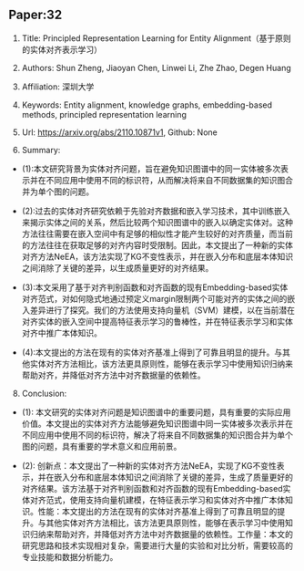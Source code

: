 ## Paper:32




1. Title: Principled Representation Learning for Entity Alignment（基于原则的实体对齐表示学习）

2. Authors: Shun Zheng, Jiaoyan Chen, Linwei Li, Zhe Zhao, Degen Huang

3. Affiliation: 深圳大学

4. Keywords: Entity alignment, knowledge graphs, embedding-based methods, principled representation learning

5. Url: https://arxiv.org/abs/2110.10871v1, Github: None

6. Summary:

- (1):本文研究背景为实体对齐问题，旨在避免知识图谱中的同一实体被多次表示并在不同应用中使用不同的标识符，从而解决将来自不同数据集的知识图合并为单个图的问题。

- (2):过去的实体对齐研究依赖于先验对齐数据和嵌入学习技术，其中训练嵌入来揭示实体之间的关系，然后比较两个知识图谱中的嵌入以确定实体对。这种方法往往需要在嵌入空间中有足够的相似性才能产生较好的对齐质量，而当前的方法往往在获取足够的对齐内容时受限制。因此，本文提出了一种新的实体对齐方法NeEA，该方法实现了KG不变性表示，并在嵌入分布和底层本体知识之间消除了关键的差异，以生成质量更好的对齐结果。

- (3):本文采用了基于对齐判别函数和对齐函数的现有Embedding-based实体对齐范式，对如何隐式地通过预定义margin限制两个可能对齐的实体之间的嵌入差异进行了探究。我们的方法使用支持向量机（SVM）建模，以在当前潜在对齐实体的嵌入空间中提高特征表示学习的鲁棒性，并在特征表示学习和实体对齐中推广本体知识。

- (4):本文提出的方法在现有的实体对齐基准上得到了可靠且明显的提升。与其他实体对齐方法相比，该方法更具原则性，能够在表示学习中使用知识归纳来帮助对齐，并降低对齐方法中对齐数据量的依赖性。





8. Conclusion: 

- (1): 本文研究的实体对齐问题是知识图谱中的重要问题，具有重要的实际应用价值。本文提出的实体对齐方法能够避免知识图谱中同一实体被多次表示并在不同应用中使用不同的标识符，解决了将来自不同数据集的知识图合并为单个图的问题，具有重要的学术意义和应用前景。

- (2): 创新点：本文提出了一种新的实体对齐方法NeEA，实现了KG不变性表示，并在嵌入分布和底层本体知识之间消除了关键的差异，生成了质量更好的对齐结果。该方法基于对齐判别函数和对齐函数的现有Embedding-based实体对齐范式，使用支持向量机建模，在特征表示学习和实体对齐中推广本体知识。性能：本文提出的方法在现有的实体对齐基准上得到了可靠且明显的提升。与其他实体对齐方法相比，该方法更具原则性，能够在表示学习中使用知识归纳来帮助对齐，并降低对齐方法中对齐数据量的依赖性。工作量：本文的研究思路和技术实现相对复杂，需要进行大量的实验和对比分析，需要较高的专业技能和数据分析能力。





